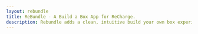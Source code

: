 ```yaml
---
layout: rebundle
title: ReBundle - A Build a Box App for ReCharge.
description: Rebundle adds a clean, intuitive build your own box experience to your Shopify store. Your customers pick and choose the items they love, boosting conversion and subscriber retention
---
```


